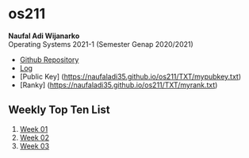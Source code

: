 # os211

**Naufal Adi Wijanarko**<br>
Operating Systems 2021-1 (Semester Genap 2020/2021)

* [Github Repository](https://github.com/naufaladi35/os211/) 
* [Log](https://naufaladi35.github.io/os211/TXT/mylog.txt)
* [Public Key] (https://naufaladi35.github.io/os211/TXT/mypubkey.txt)
* [Ranky] (https://naufaladi35.github.io/os211/TXT/myrank.txt)

## Weekly Top Ten List
1. [Week 01](./W01/)
2. [Week 02](./W02/)
3. [Week 03](./W03/)

